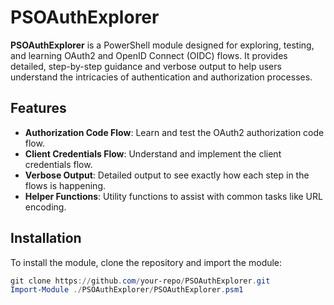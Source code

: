 # PSOAuthExplorer

**PSOAuthExplorer** is a PowerShell module designed for exploring, testing, and learning OAuth2 and OpenID Connect (OIDC) flows. It provides detailed, step-by-step guidance and verbose output to help users understand the intricacies of authentication and authorization processes.

## Features

- **Authorization Code Flow**: Learn and test the OAuth2 authorization code flow.
- **Client Credentials Flow**: Understand and implement the client credentials flow.
- **Verbose Output**: Detailed output to see exactly how each step in the flows is happening.
- **Helper Functions**: Utility functions to assist with common tasks like URL encoding.

## Installation

To install the module, clone the repository and import the module:

```powershell
git clone https://github.com/your-repo/PSOAuthExplorer.git
Import-Module ./PSOAuthExplorer/PSOAuthExplorer.psm1
